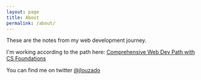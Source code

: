 ```yaml
---
layout: page
title: About
permalink: /about/
---
```


These are the notes from my web development journey. 

I'm working according to the path here: [Comprehensive Web Dev Path with CS Foundations](https://forum.freecodecamp.com/t/computer-guide-web-development-with-computer-science-foundations-comprehensive-path/64516)

You can find me on twitter [@jlouzado](http://twitter.com/jlouzado)